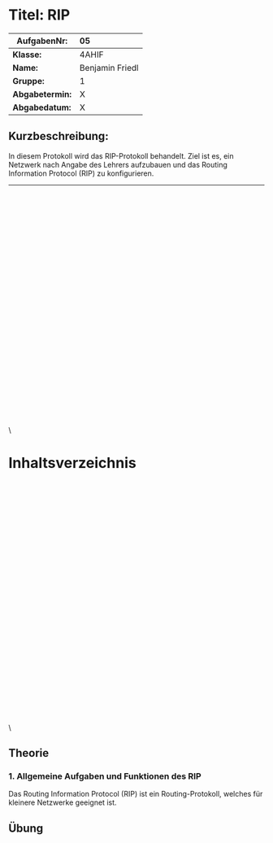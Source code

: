 

# **Titel: RIP**

| **AufgabenNr:** | 05 |
|---|:---|
| **Klasse:** | 4AHIF |
| **Name:** | Benjamin Friedl |
| **Gruppe:** | 1 |
| **Abgabetermin:** | X |
| **Abgabedatum:** | X |

## **Kurzbeschreibung:**

In diesem Protokoll wird das RIP-Protokoll behandelt. Ziel ist es, ein Netzwerk nach Angabe des Lehrers aufzubauen und das Routing Information Protocol (RIP) zu konfigurieren.

---
\
\
\
\
\
\
\
\
\
\
\
\
\
\
\
\
\
\
\
\
\
\
\
\
\
\
\
\

# Inhaltsverzeichnis


\
\
\
\
\
\
\
\
\
\
\
\
\
\
\
\
\
\
\
\
\
\
\
\
\
\
\
\
\

## Theorie

### 1. Allgemeine Aufgaben und Funktionen des RIP

Das Routing Information Protocol (RIP) ist ein Routing-Protokoll, welches für kleinere Netzwerke geeignet ist.
<!-- // TODO -->

## Übung

